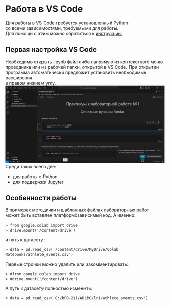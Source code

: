 # Работа в VS Code
Для работы в VS Code требуется установленный Python\
со всеми зависимостями, требуемыми для работы.\
Для помощи с этим можно обратиться к
[инструкции.](python.md "Инструкция по работе с Python")

## Первая настройка VS Code
Необходимо открыть .ipynb файл либо напрямую из контекстного меню\
проводника или из рабочей папки, открытой в VS Code. При открытии\
программа автоматически предложит установить необходимые расширения\
в правом нижнем углу.\
![окно предложения установки расширения](im/vs-plug-install.jpg)\
Среди таких всего две:
- для работы с Python
- для поддержки Jupyter

## Особенности работы
В примерах методички и шаблонных файлах лабораторных работ\
может быть вставлен платформозависимый код. А именно:
```
> from google.colab import drive
> drive.mount('/content/drive')
```
и путь к датасету:
```
> data = pd.read_csv('/content/drive/MyDrive/Colab Notebooks/athlete_events.csv')
```
Первые строчки можно удалить или закомментировать:
```
> #from google.colab import drive
> #drive.mount('/content/drive')
```
А путь к датасету полностью изменить:
```
> data = pd.read_csv('C:/bPO-211/ADiMO/lr1/athlete_events.csv')
```



